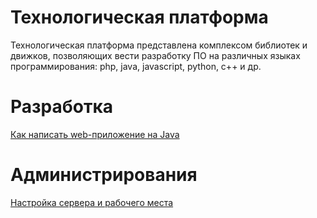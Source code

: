 # Технологическая платформа

Технологическая платформа представлена комплексом библиотек и движков, позволяющих вести разработку ПО
на различных языках программирования: php, java, javascript, python, c++ и др.

# Разработка

[Как написать web-приложение на Java](jparestresource/howto_writewebapp.xhtml)

# Администрирования

[Настройка сервера и рабочего места](https://ilb.github.io/osboxes/)